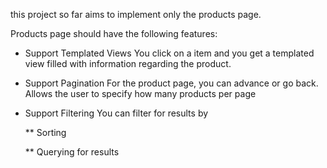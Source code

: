 this project so far aims to implement only the products page.

Products page should have the following features:
  
  * Support Templated Views
      You click on a item and you get a templated view filled with information regarding the product.

  * Support Pagination
      For the product page, you can advance or go back. Allows the user to specify how many products per page

  * Support Filtering
      You can filter for results by

      ** Sorting

      ** Querying for results
